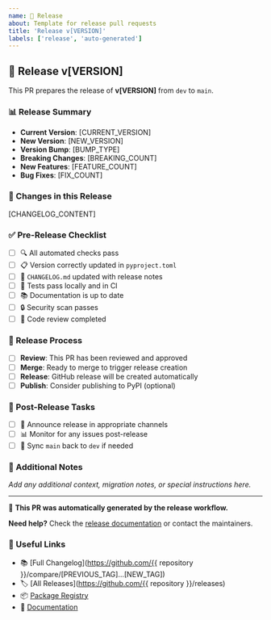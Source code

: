 ```yaml
---
name: 🚀 Release
about: Template for release pull requests
title: 'Release v[VERSION]'
labels: ['release', 'auto-generated']
---
```


## 🚀 Release v[VERSION]

This PR prepares the release of **v[VERSION]** from `dev` to `main`.

### 📊 Release Summary
- **Current Version**: [CURRENT_VERSION]
- **New Version**: [NEW_VERSION]
- **Version Bump**: [BUMP_TYPE]
- **Breaking Changes**: [BREAKING_COUNT]
- **New Features**: [FEATURE_COUNT]
- **Bug Fixes**: [FIX_COUNT]

### 📝 Changes in this Release

[CHANGELOG_CONTENT]

### ✅ Pre-Release Checklist
- [ ] 🔍 All automated checks pass
- [ ] 📋 Version correctly updated in `pyproject.toml`
- [ ] 📝 `CHANGELOG.md` updated with release notes
- [ ] 🧪 Tests pass locally and in CI
- [ ] 📚 Documentation is up to date
- [ ] 🔒 Security scan passes
- [ ] 👥 Code review completed

### 🔄 Release Process
- [ ] **Review**: This PR has been reviewed and approved
- [ ] **Merge**: Ready to merge to trigger release creation
- [ ] **Release**: GitHub release will be created automatically
- [ ] **Publish**: Consider publishing to PyPI (optional)

### 🎯 Post-Release Tasks
- [ ] 📢 Announce release in appropriate channels
- [ ] 📊 Monitor for any issues post-release
- [ ] 🔄 Sync `main` back to `dev` if needed

### 📄 Additional Notes

_Add any additional context, migration notes, or special instructions here._

---

🤖 **This PR was automatically generated by the release workflow.**

**Need help?** Check the [release documentation](docs/) or contact the maintainers.

### 🔗 Useful Links
- 📚 [Full Changelog](https://github.com/{{ repository }}/compare/[PREVIOUS_TAG]...[NEW_TAG])
- 🏷️ [All Releases](https://github.com/{{ repository }}/releases)
- 📦 [Package Registry](https://pypi.org/project/modelseed-agent/)
- 📖 [Documentation](https://jplfaria.github.io/ModelSEEDagent/)
